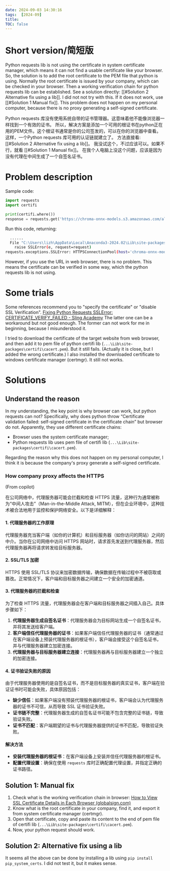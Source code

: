 ```yaml
---
date: 2024-09-03 14:30:16
tags:  [2024-09]
title: 
TOC: false
---
```



# Short version/简短版

Python requests lib is not using the certificate in system certificate manager, which means it can not find a usable certificate like your browser.
So, the solution is to add the root certificate to the PEM file that python is using. Normally the root certificate is issued by your company, which can be checked in your browser.
Then a working verification chain for python requests lib can be established.
See a solution directly: [[#Solution 2 Alternative fix using a lib]]. I did not not try with this. If it does not work, use [[#Solution 1 Manual fix]].
This problem does not happen on my personal computer, because there is no proxy generating a self-signed certificate.

Python requests 库没有使用系统自带的证书管理器。这意味着他不能像浏览器一样找到一个有效的证书。
所以，解决方案是添加一个可用的根证书在python正在用的PEM文件。这个根证书通常是你的公司签发的，可以在你的浏览器中查看。
这样，一个Python requests 库可用的认证链就建立了。
方法直接看: [[#Solution 2 Alternative fix using a lib]]。 我没试这个，不过应该可以。如果不行，就看 [[#Solution 1 Manual fix]]。
在我个人电脑上没这个问题，应该是因为没有代理在中间生成了一个自签名证书。

# Problem description

Sample code:
```python
import requests
import certifi

print(certifi.where())
response = requests.get('https://chroma-onnx-models.s3.amazonaws.com/all-MiniLM-L6-v2/onnx.tar.gz', verify=certifi.where())
```

Run this code, returning:
```bash
  ......
  File "C:\Users\lizh\AppData\Local\Anaconda3-2024.02\Lib\site-packages\requests\adapters.py", line 620, in send
    raise SSLError(e, request=request)
requests.exceptions.SSLError: HTTPSConnectionPool(host='chroma-onnx-models.s3.amazonaws.com', port=443): Max retries exceeded with url: /all-MiniLM-L6-v2/onnx.tar.gz (Caused by SSLError(SSLCertVerificationError(1, '[SSL: CERTIFICATE_VERIFY_FAILED] certificate verify failed: self-signed certificate in certificate chain (_ssl.c:1006)')))
```

However, if you use the URL in web browser, there is no problem. This means the certificate can be verified in some way, which the python requests lib is not using.

# Some trials

Some references recommend you to "specify the certificate" or "disable SSL Verification".
[Fixing Python Requests SSLError: CERTIFICATE_VERIFY_FAILED - Sling Academy](https://www.slingacademy.com/article/fixing-python-requests-sslerror-certificate-verify-failed/)
The latter one can be a workaround but not good enough.
The former can not work for me in beginning, because I misunderstood it.

I tried to download the certificate of the target website from web browser, and then add it to pem file of python certifi lib (`...\Lib\site-packages\certifi\cacert.pem`). But it still fails. (Actually it is close, but I added the wrong certificate.)
I also installed the downloaded certificate to windows certificate manager (certmgr). It still not works.

# Solutions

## Understand the reason

In my understanding, the key point is why browser can work, but python requests can not?
Specifically, why does python throw “Certificate validation failed: self-signed certificate in the certificate chain” but browser do not.
Apparently, they use different certificate chains: 
- Browser uses the system certificate manager;
- Python requests lib uses pem file of certifi lib (`...\Lib\site-packages\certifi\cacert.pem`).

Regarding the reason why this does not happen on my personal computer, I think it is because the company's proxy generate a self-signed certificate.

### How company proxy affects the HTTPS

(From copilot)

在公司网络中，代理服务器可能会拦截和检查 HTTPS 流量，这种行为通常被称为“中间人攻击”（Man-in-the-Middle Attack, MITM），但在企业环境中，这种技术被合法地用于监控和保护网络安全。以下是详细解释：

#### 1. **代理服务器的工作原理**

代理服务器充当客户端（如你的计算机）和目标服务器（如你访问的网站）之间的中介。当你在公司网络中访问 HTTPS 网站时，请求首先发送到代理服务器，然后代理服务器再将请求转发给目标服务器。

#### 2. **SSL/TLS 加密**

HTTPS 使用 SSL/TLS 协议来加密数据传输，确保数据在传输过程中不被窃取或篡改。正常情况下，客户端和目标服务器之间建立一个安全的加密通道。

#### 3. **代理服务器的拦截和检查**

为了检查 HTTPS 流量，代理服务器会在客户端和目标服务器之间插入自己。具体步骤如下：

1. **代理服务器生成自签名证书**：代理服务器会为目标网站生成一个自签名证书，并将其发送给客户端。
2. **客户端信任代理服务器的证书**：如果客户端信任代理服务器的证书（通常通过在客户端设备上预装代理服务器的根证书），客户端会接受这个自签名证书，并与代理服务器建立加密连接。
3. **代理服务器与目标服务器建立连接**：代理服务器再与目标服务器建立一个独立的加密连接。

#### 4. **证书验证失败的原因**

由于代理服务器使用的是自签名证书，而不是目标服务器的真实证书，客户端在验证证书时可能会失败，具体原因包括：

- **缺少信任**：如果客户端没有预装代理服务器的根证书，客户端会认为代理服务器的证书不可信，从而导致 SSL 证书验证失败。
- **证书链不完整**：代理服务器生成的自签名证书可能不包含完整的证书链，导致验证失败。
- **证书不匹配**：客户端期望的证书与代理服务器提供的证书不匹配，导致验证失败。

#### 解决方法

- **安装代理服务器的根证书**：在客户端设备上安装并信任代理服务器的根证书。
- **配置代理设置**：确保在使用 `requests` 库时正确配置代理设置，并指定正确的证书路径。

## Solution 1: Manual fix

1. Check what is the working verification chain in browser: [How to View SSL Certificate Details in Each Browser (globalsign.com)](https://www.globalsign.com/en/blog/how-to-view-ssl-certificate-details)
2. Know what is the root certificate in your company, find it, and export it from system certificate manager (certmgr).
3. Open that certificate, copy and paste its content to the end of pem file of certifi lib (`...\Lib\site-packages\certifi\cacert.pem`).
4. Now, your python request should work.

## Solution 2: Alternative fix using a lib

It seems all the above can be done by installing a lib using `pip install pip_system_certs`.
I did not test it, but it makes sense.

